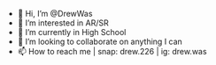 - 👋 Hi, I’m @DrewWas
- 👀 I’m interested in AR/SR
- 🌱 I’m currently in High School
- 💞️ I’m looking to collaborate on anything I can
- 📫 How to reach me | snap: drew.226 | ig: drew.was

<!---
DrewWas/DrewWas is a ✨ special ✨ repository because its `README.md` (this file) appears on your GitHub profile.
You can click the Preview link to take a look at your changes.
--->
